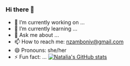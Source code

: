 ### Hi there 👋

- 🔭 I’m currently working on ...
- 🌱 I’m currently learning ...
- 💬 Ask me about ...
- 📫 How to reach me: nzamboniv@gmail.com 
- 😄 Pronouns: she/her
- ⚡ Fun fact: ...
[![Natalia's GitHub stats](https://github-readme-stats.vercel.app/api?username=nzambonivergara)](https://github.com/nzambonivergara/github-readme-stats)

<!--
**nzambonivergara/nzambonivergara** is a ✨ _special_ ✨ repository because its `README.md` (this file) appears on your GitHub profile.

Here are some ideas to get you started:


- 👯 I’m looking to collaborate on ...
- 🤔 I’m looking for help with ...
- 💬 Ask me about ...
- 📫 How to reach me: ...
- 😄 Pronouns: ...
- ⚡ Fun fact: ...
-->
